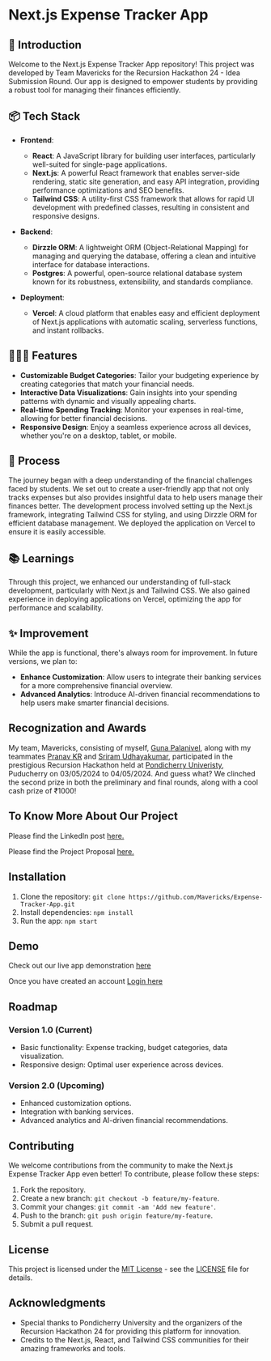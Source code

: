# Next.js Expense Tracker App

## 🎋 Introduction
Welcome to the Next.js Expense Tracker App repository! This project was developed by Team Mavericks for the Recursion Hackathon 24 - Idea Submission Round. Our app is designed to empower students by providing a robust tool for managing their finances efficiently.

## 📦 Tech Stack
- **Frontend**:
  - **React**: A JavaScript library for building user interfaces, particularly well-suited for single-page applications.
  - **Next.js**: A powerful React framework that enables server-side rendering, static site generation, and easy API integration, providing performance optimizations and SEO benefits.
  - **Tailwind CSS**: A utility-first CSS framework that allows for rapid UI development with predefined classes, resulting in consistent and responsive designs.

- **Backend**:
  - **Dirzzle ORM**: A lightweight ORM (Object-Relational Mapping) for managing and querying the database, offering a clean and intuitive interface for database interactions.
  - **Postgres**: A powerful, open-source relational database system known for its robustness, extensibility, and standards compliance.

- **Deployment**:
  - **Vercel**: A cloud platform that enables easy and efficient deployment of Next.js applications with automatic scaling, serverless functions, and instant rollbacks.

## 👩🏽‍🍳 Features
- **Customizable Budget Categories**: Tailor your budgeting experience by creating categories that match your financial needs.
- **Interactive Data Visualizations**: Gain insights into your spending patterns with dynamic and visually appealing charts.
- **Real-time Spending Tracking**: Monitor your expenses in real-time, allowing for better financial decisions.
- **Responsive Design**: Enjoy a seamless experience across all devices, whether you're on a desktop, tablet, or mobile.

## 💭 Process
The journey began with a deep understanding of the financial challenges faced by students. We set out to create a user-friendly app that not only tracks expenses but also provides insightful data to help users manage their finances better. The development process involved setting up the Next.js framework, integrating Tailwind CSS for styling, and using Dirzzle ORM for efficient database management. We deployed the application on Vercel to ensure it is easily accessible.

## 📚 Learnings
Through this project, we enhanced our understanding of full-stack development, particularly with Next.js and Tailwind CSS. We also gained experience in deploying applications on Vercel, optimizing the app for performance and scalability.

## ✨ Improvement
While the app is functional, there's always room for improvement. In future versions, we plan to:
- **Enhance Customization**: Allow users to integrate their banking services for a more comprehensive financial overview.
- **Advanced Analytics**: Introduce AI-driven financial recommendations to help users make smarter financial decisions.

## Recognization and Awards

My team, Mavericks, consisting of myself, [Guna Palanivel](https://www.linkedin.com/in/guna-palanivel/), along with my teammates [Pranav KR](https://www.linkedin.com/in/pranav-k-r/) and [Sriram Udhayakumar](https://www.linkedin.com/in/sriram1827/), participated in the prestigious Recursion Hackathon held at [Pondicherry Univeristy](https://www.pondiuni.edu.in/), Puducherry on 03/05/2024 to 04/05/2024. And guess what? We clinched the second prize in both the preliminary and final rounds, along with a cool cash prize of ₹1000!

## To Know More About Our Project

Please find the LinkedIn post [here.](https://www.linkedin.com/posts/guna-palanivel_recursionhackathon24-teammavericks-innovation-activity-7193271179543994368-IxJs?utm_source=share&utm_medium=member_desktop)

Please find the Project Proposal [here.](https://docs.google.com/presentation/d/1gzzYYaNA8KwgjOrSJY4UMBp0fcXfG_b8/edit?usp=sharing&ouid=115204430181103761560&rtpof=true&sd=true)

## Installation

1. Clone the repository: `git clone https://github.com/Mavericks/Expense-Tracker-App.git`
2. Install dependencies: `npm install`
3. Run the app: `npm start`

## Demo

Check out our live app demonstration [here](https://finflowin.vercel.app/)

Once you have created an account [Login here](https://finflowin.vercel.app/dashboard)

## Roadmap

### Version 1.0 (Current)

- Basic functionality: Expense tracking, budget categories, data visualization.
- Responsive design: Optimal user experience across devices.

### Version 2.0 (Upcoming)

- Enhanced customization options.
- Integration with banking services.
- Advanced analytics and AI-driven financial recommendations.

## Contributing

We welcome contributions from the community to make the Next.js Expense Tracker App even better! To contribute, please follow these steps:

1. Fork the repository.
2. Create a new branch: `git checkout -b feature/my-feature`.
3. Commit your changes: `git commit -am 'Add new feature'`.
4. Push to the branch: `git push origin feature/my-feature`.
5. Submit a pull request.

## License

This project is licensed under the [MIT License](https://opensource.org/licenses/MIT) - see the [LICENSE](LICENSE) file for details.

## Acknowledgments

- Special thanks to Pondicherry University and the organizers of the Recursion Hackathon 24 for providing this platform for innovation.
- Credits to the Next.js, React, and Tailwind CSS communities for their amazing frameworks and tools.
